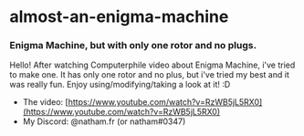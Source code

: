# almost-an-enigma-machine
### Enigma Machine, but with only one rotor and no plugs.

Hello! After watching Computerphile video about Enigma Machine, i've tried to make one. It has only one rotor and no plus, but i've tried my best and it was really fun. Enjoy using/modifying/taking a look at it! :D

- The video: [https://www.youtube.com/watch?v=RzWB5jL5RX0](https://www.youtube.com/watch?v=RzWB5jL5RX0)
- My Discord: @natham.fr (or natham#0347)
